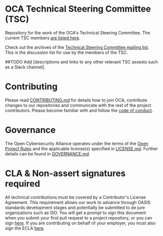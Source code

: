 # OCA Technical Steering Committee (TSC)

Repository for the work of the OCA's Technical Steering Committee. The current TSC members [are listed here](https://github.com/opencybersecurityalliance/oasis-open-project/blob/master/TECHNICAL-STEERING-COMMITTEE.md).

Check out the archives of the [Technical Steering Committee mailing list](https://lists.oasis-open-projects.org/g/oca-tsc/topics). This is the discussion list for use by the members of the TSC.

##TODO
Add [descriptions and links to any other relevant TSC assests such as a Slack channel].

# Contributing

Please read [CONTRIBUTING.md](https://github.com/opencybersecurityalliance/oasis-open-project/blob/master/CONTRIBUTING.md) for details how to join OCA, contribute changes to our repositories and communicate with the rest of the project contributors. Please become familiar with and follow the [code of conduct](https://github.com/opencybersecurityalliance/oasis-open-project/blob/master/CODE_OF_CONDUCT.md).

# Governance

The Open Cybersecurity Alliance operates under the terms of the [Open Project Rules](https://www.oasis-open.org/policies-guidelines/open-projects-process) and the applicable license(s) specified in [LICENSE.md](./LICENSE.md). Further details can be found in [GOVERNANCE.md](https://github.com/opencybersecurityalliance/oasis-open-project/blob/master/GOVERNANCE.md).

# CLA & Non-assert signatures required

All technical contributions must be covered by a Contributor's License Agreement. This requirement allows our work to advance through OASIS standards development stages and potentially be submitted to de jure organizations such as ISO. You will get a prompt to sign this document when you submit your first pull request to a project repository, or you can sign [here](https://www.oasis-open.org/open-projects/cla/oasis-open-projects-individual-contributor-license-agreement-i-cla/). If you are contributing on behalf of your employer, you must also sign the ECLA [here](https://www.oasis-open.org/open-projects/cla/entity-cla-20210630/).
